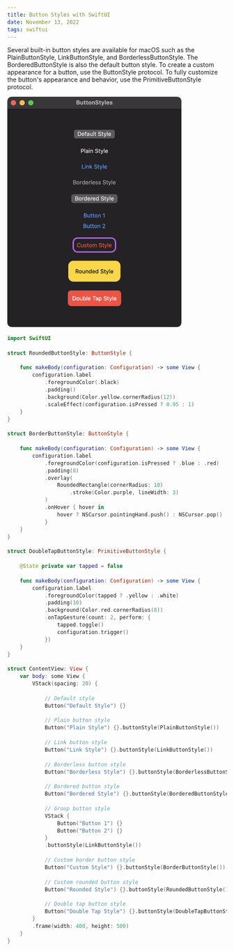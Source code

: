 ```yaml
---
title: Button Styles with SwiftUI
date: November 13, 2022
tags: swiftui
---
```


Several built-in button styles are available for macOS such as the PlainButtonStyle, LinkButtonStyle, and BorderlessButtonStyle. The BorderedButtonStyle is also the default button style. To create a custom appearance for a button, use the ButtonStyle protocol. To fully customize the button's appearance and behavior, use the PrimitiveButtonStyle protocol.

<p><img src="../../assets/images/swiftui-button-styles.png" style="max-width:400px;" alt="button styles"></p>

```swift
import SwiftUI

struct RoundedButtonStyle: ButtonStyle {

    func makeBody(configuration: Configuration) -> some View {
        configuration.label
            .foregroundColor(.black)
            .padding()
            .background(Color.yellow.cornerRadius(12))
            .scaleEffect(configuration.isPressed ? 0.95 : 1)
    }
}

struct BorderButtonStyle: ButtonStyle {

    func makeBody(configuration: Configuration) -> some View {
        configuration.label
            .foregroundColor(configuration.isPressed ? .blue : .red)
            .padding(8)
            .overlay(
                RoundedRectangle(cornerRadius: 10)
                    .stroke(Color.purple, lineWidth: 3)
            )
            .onHover { hover in
                hover ? NSCursor.pointingHand.push() : NSCursor.pop()
            }
    }
}

struct DoubleTapButtonStyle: PrimitiveButtonStyle {

    @State private var tapped = false

    func makeBody(configuration: Configuration) -> some View {
        configuration.label
            .foregroundColor(tapped ? .yellow : .white)
            .padding(10)
            .background(Color.red.cornerRadius(8))
            .onTapGesture(count: 2, perform: {
                tapped.toggle()
                configuration.trigger()
            })
    }
}

struct ContentView: View {
    var body: some View {
        VStack(spacing: 20) {

            // Default style
            Button("Default Style") {}

            // Plain button style
            Button("Plain Style") {}.buttonStyle(PlainButtonStyle())

            // Link button style
            Button("Link Style") {}.buttonStyle(LinkButtonStyle())

            // Borderless button style
            Button("Borderless Style") {}.buttonStyle(BorderlessButtonStyle())

            // Bordered button style
            Button("Bordered Style") {}.buttonStyle(BorderedButtonStyle())

            // Group button style
            VStack {
                Button("Button 1") {}
                Button("Button 2") {}
            }
            .buttonStyle(LinkButtonStyle())

            // Custom border button style
            Button("Custom Style") {}.buttonStyle(BorderButtonStyle())

            // Custom rounded button style
            Button("Rounded Style") {}.buttonStyle(RoundedButtonStyle())

            // Double tap button style
            Button("Double Tap Style") {}.buttonStyle(DoubleTapButtonStyle())
        }
        .frame(width: 400, height: 500)
    }
}
```
